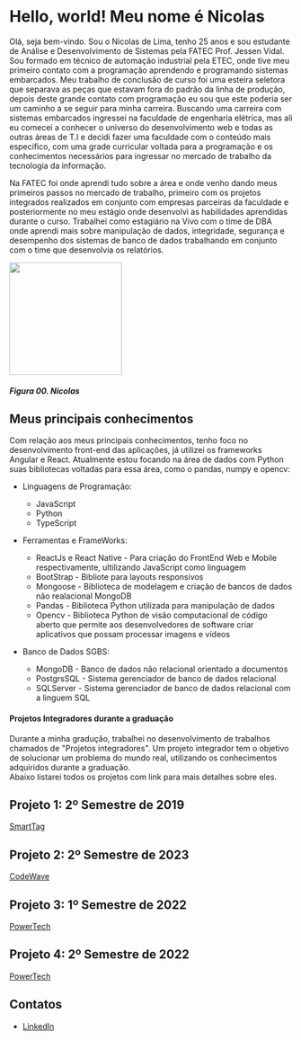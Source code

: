 # Hello, world! Meu nome é Nicolas

Olá, seja bem-vindo. Sou o Nicolas de Lima, tenho 25 anos e sou estudante de Análise e Desenvolvimento de Sistemas pela FATEC Prof. Jessen Vidal. 
Sou formado em técnico de automação industrial pela ETEC, onde tive meu primeiro contato com a programação aprendendo e programando sistemas embarcados. Meu trabalho de conclusão de curso foi uma esteira seletora que separava as peças que estavam fora do padrão da linha de produção, depois deste grande contato com programação eu sou que este poderia ser um caminho a se seguir para minha carreira. Buscando uma carreira com sistemas embarcados ingressei na faculdade de engenharia elétrica, mas ali eu comecei a conhecer o universo do desenvolvimento web e todas as outras áreas de T.I e decidi fazer uma faculdade com o conteúdo mais específico, com uma grade curricular voltada para a programação e os conhecimentos necessários para ingressar no mercado de trabalho da tecnologia da informação. 

Na FATEC foi onde aprendi tudo sobre a área e onde venho dando meus primeiros passos no mercado de trabalho, primeiro com os projetos integrados realizados em conjunto com empresas parceiras da faculdade e posteriormente no meu estágio onde desenvolvi as habilidades aprendidas durante o curso. Trabalhei como estagiário na Vivo com o time de DBA onde aprendi mais sobre manipulação de dados, integridade, segurança e desempenho dos sistemas de banco de dados trabalhando em conjunto com o time que desenvolvia os relatórios.

<img src="https://github.com/nlemuel/Portfolio-FATEC/assets/53242511/9418d119-7318-4395-9653-5274a065d52f" height="200" width="200"/>

##### *Figura 00. Nicolas*

## Meus principais conhecimentos

Com relação aos meus principais conhecimentos, tenho foco no desenvolvimento front-end das aplicações, já utilizei os frameworks Angular e React. Atualmente estou focando na área de dados com Python suas bibliotecas voltadas para essa área, como o pandas, numpy e opencv:    

* Linguagens de Programação:
    * JavaScript
    * Python
    * TypeScript

* Ferramentas e FrameWorks:
    * ReactJs e React Native - Para criação do FrontEnd Web e Mobile respectivamente, ultilizando JavaScript como linguagem
    * BootStrap - Bibliote para layouts responsivos
    * Mongoose -  Biblioteca de modelagem e criação de bancos de dados não realacional MongoDB
    * Pandas - Biblioteca Python utilizada para manipulação de dados
    * Opencv - Biblioteca Python de visão computacional de código aberto que permite aos desenvolvedores de software criar aplicativos que possam processar imagens e vídeos

* Banco de Dados SGBS:
    * MongoDB - Banco de dados não relacional orientado a documentos 
    * PostgrsSQL - Sistema gerenciador de banco de dados relacional
    * SQLServer - Sistema gerenciador de banco de dados relacional com a linguem SQL

#### Projetos Integradores durante a graduação 
Durante a minha gradução, trabalhei no desenvolvimento de trabalhos chamados de "Projetos integradores". Um projeto integrador tem o objetivo de solucionar um problema do mundo real, utilizando os conhecimentos adquiridos durante a graduação.<br/>
Abaixo listarei todos os projetos com link para mais detalhes sobre eles.

## Projeto 1: 2º Semestre de 2019
[SmartTag](https://github.com/nlemuel/Portfolio-FATEC/blob/main/API%202019-2_SmartTag.md) <br/>

## Projeto 2: 2º Semestre de 2023
[CodeWave](https://github.com/nlemuel/Portfolio-FATEC/blob/main/API%202023-2_CodeWave.md) <br/>

## Projeto 3: 1º Semestre de 2022
[PowerTech](https://github.com/nlemuel/Portfolio-FATEC/blob/main/API%202022-1_PowerTech.md) <br/>

## Projeto 4: 2º Semestre de 2022
[PowerTech](https://github.com/nlemuel/Portfolio-FATEC/blob/main/API%202022-2_PowerTech.md) <br/>

## Contatos
* [LinkedIn](https://www.linkedin.com/in/nicolas-de-lima-23137718b/)

